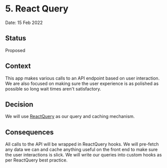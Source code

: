 # 5. React Query

Date: 15 Feb 2022

## Status

Proposed

## Context

This app makes various calls to an API endpoint based on user interaction. We are also focused on making sure the user experience is as polished as possible so long wait times aren't satisfactory.

## Decision

We will use [ReactQuery](https://react-query.tanstack.com/) as our query and caching mechanism.

## Consequences

All calls to the API will be wrapped in ReactQuery hooks. We will pre-fetch any data we can and cache anything useful on the front end to make sure the user interactions is slick. We will write our queries into custom hooks as per ReactQuery best practice.
